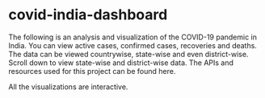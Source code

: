 # covid-india-dashboard
The following is an analysis and visualization of the COVID-19 pandemic in India. You can view active cases, confirmed cases, recoveries and deaths. The data can be viewed countrywise, state-wise and even district-wise. Scroll down to view state-wise and district-wise data. The APIs and resources used for this project can be found here.

All the visualizations are interactive.
